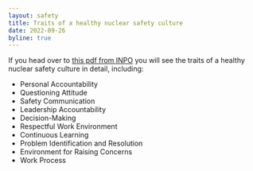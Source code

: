 ```yaml
---
layout: safety
title: Traits of a healthy nuclear safety culture
date: 2022-09-26
byline: true
---
```


<div class="row">
<div class="col-md-8" markdown="1">

If you head over to [this pdf from
INPO](https://www.nrc.gov/docs/ML1303/ML13031A707.pdf) you will see the traits
of a healthy nuclear safety culture in detail, including:

- Personal Accountability
- Questioning Attitude
- Safety Communication
- Leadership Accountability
- Decision-Making
- Respectful Work Environment
- Continuous Learning
- Problem Identification and Resolution
- Environment for Raising Concerns
- Work Process

</div>
</div>
